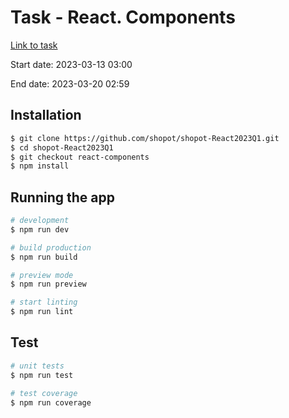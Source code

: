 # Task - React. Components

[Link to task](https://github.com/rolling-scopes-school/tasks/tree/master/react/modules/module01)

Start date: 2023-03-13 03:00

End date: 2023-03-20 02:59

## Installation

```bash
$ git clone https://github.com/shopot/shopot-React2023Q1.git
$ cd shopot-React2023Q1
$ git checkout react-components
$ npm install
```

## Running the app

```bash
# development
$ npm run dev

# build production
$ npm run build

# preview mode
$ npm run preview

# start linting
$ npm run lint
```

## Test

```bash
# unit tests
$ npm run test

# test coverage
$ npm run coverage
```

